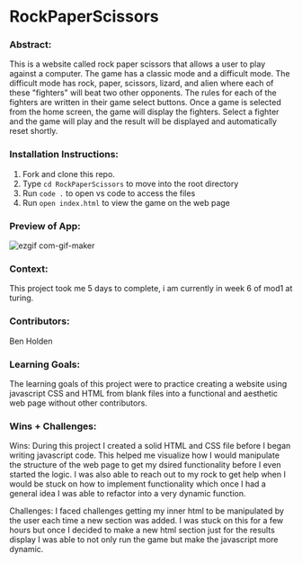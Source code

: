 # RockPaperScissors

### Abstract:

This is a website called rock paper scissors that allows a user to play against a computer. The game has a classic mode and a difficult mode. The difficult mode has rock, paper, scissors, lizard, and alien where each of these "fighters" will beat two other opponents. The rules for each of the fighters are written in their game select buttons. Once a game is selected from the home screen, the game will display the fighters. Select a fighter and the game will play and the result will be displayed and automatically reset shortly. 

### Installation Instructions:

1. Fork and clone this repo.
2. Type `cd RockPaperScissors` to move into the root directory
3. Run `code .` to open vs code to access the files
4. Run `open index.html` to view the game on the web page

### Preview of App:
![ezgif com-gif-maker](https://user-images.githubusercontent.com/126317930/234361702-3b3fda9b-f927-45df-84a3-31ecd7985fdd.gif)

### Context:

This project took me 5 days to complete, i am currently in week 6 of mod1 at turing.

### Contributors:

Ben Holden

### Learning Goals:

The learning goals of this project were to practice creating a website using javascript CSS and HTML from blank files into a functional and aesthetic web page without other contributors.

### Wins + Challenges:
[//]: <> (What are 2-3 wins you have from this project? What were some challenges you faced - and how did you get over them?)
Wins: During this project I created a solid HTML and CSS file before I began writing javascript code. This helped me visualize how I would manipulate the structure of the web page to get my dsired functionality before I even started the logic. I was also able to reach out to my rock to get help when I would be stuck on how to implement functionality which once I had a general idea I was able to refactor into a very dynamic function.

Challenges: I faced challenges getting my inner html to be manipulated by the user each time a new section was added. I was stuck on this for a few hours but once I decided to make a new html section just for the results display I was able to not only run the game but make the javascript more dynamic.
